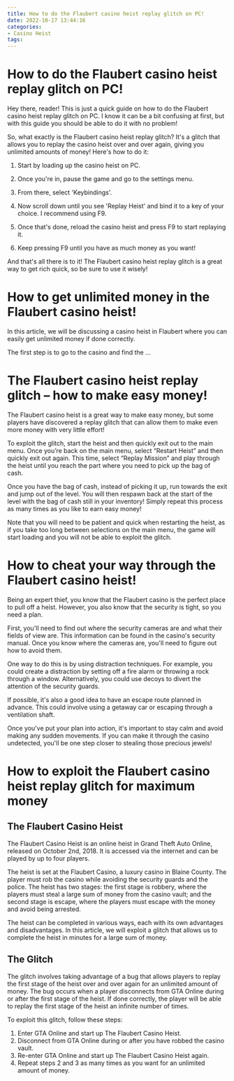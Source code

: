 ```yaml
---
title: How to do the Flaubert casino heist replay glitch on PC!
date: 2022-10-17 13:44:16
categories:
- Casino Heist
tags:
---
```



#  How to do the Flaubert casino heist replay glitch on PC!

Hey there, reader! This is just a quick guide on how to do the Flaubert casino heist replay glitch on PC. I know it can be a bit confusing at first, but with this guide you should be able to do it with no problem!

So, what exactly is the Flaubert casino heist replay glitch? It's a glitch that allows you to replay the casino heist over and over again, giving you unlimited amounts of money! Here's how to do it:

1. Start by loading up the casino heist on PC.

2. Once you're in, pause the game and go to the settings menu.

3. From there, select 'Keybindings'.

4. Now scroll down until you see 'Replay Heist' and bind it to a key of your choice. I recommend using F9.

5. Once that's done, reload the casino heist and press F9 to start replaying it.

6. Keep pressing F9 until you have as much money as you want!


 And that's all there is to it! The Flaubert casino heist replay glitch is a great way to get rich quick, so be sure to use it wisely!

#  How to get unlimited money in the Flaubert casino heist!

In this article, we will be discussing a casino heist in Flaubert where you can easily get unlimited money if done correctly.

The first step is to go to the casino and find the …

#  The Flaubert casino heist replay glitch – how to make easy money!

The Flaubert casino heist is a great way to make easy money, but some players have discovered a replay glitch that can allow them to make even more money with very little effort!

To exploit the glitch, start the heist and then quickly exit out to the main menu. Once you’re back on the main menu, select “Restart Heist” and then quickly exit out again. This time, select “Replay Mission” and play through the heist until you reach the part where you need to pick up the bag of cash.

Once you have the bag of cash, instead of picking it up, run towards the exit and jump out of the level. You will then respawn back at the start of the level with the bag of cash still in your inventory! Simply repeat this process as many times as you like to earn easy money!

Note that you will need to be patient and quick when restarting the heist, as if you take too long between selections on the main menu, the game will start loading and you will not be able to exploit the glitch.

#  How to cheat your way through the Flaubert casino heist!

Being an expert thief, you know that the Flaubert casino is the perfect place to pull off a heist. However, you also know that the security is tight, so you need a plan.

First, you'll need to find out where the security cameras are and what their fields of view are. This information can be found in the casino's security manual. Once you know where the cameras are, you'll need to figure out how to avoid them.

One way to do this is by using distraction techniques. For example, you could create a distraction by setting off a fire alarm or throwing a rock through a window. Alternatively, you could use decoys to divert the attention of the security guards.

If possible, it's also a good idea to have an escape route planned in advance. This could involve using a getaway car or escaping through a ventilation shaft.

Once you've put your plan into action, it's important to stay calm and avoid making any sudden movements. If you can make it through the casino undetected, you'll be one step closer to stealing those precious jewels!

#  How to exploit the Flaubert casino heist replay glitch for maximum money

## The Flaubert Casino Heist

The Flaubert Casino Heist is an online heist in Grand Theft Auto Online, released on October 2nd, 2018. It is accessed via the internet and can be played by up to four players.

The heist is set at the Flaubert Casino, a luxury casino in Blaine County. The player must rob the casino while avoiding the security guards and the police. The heist has two stages: the first stage is robbery, where the players must steal a large sum of money from the casino vault; and the second stage is escape, where the players must escape with the money and avoid being arrested.

The heist can be completed in various ways, each with its own advantages and disadvantages. In this article, we will exploit a glitch that allows us to complete the heist in minutes for a large sum of money.

## The Glitch

The glitch involves taking advantage of a bug that allows players to replay the first stage of the heist over and over again for an unlimited amount of money. The bug occurs when a player disconnects from GTA Online during or after the first stage of the heist. If done correctly, the player will be able to replay the first stage of the heist an infinite number of times.

To exploit this glitch, follow these steps:
1) Enter GTA Online and start up The Flaubert Casino Heist. 
2) Disconnect from GTA Online during or after you have robbed the casino vault. 
3) Re-enter GTA Online and start up The Flaubert Casino Heist again. 
4) Repeat steps 2 and 3 as many times as you want for an unlimited amount of money.